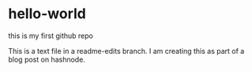# hello-world
 this is my first github repo

This is a text file in a readme-edits branch.
I am creating this as part of a blog post on hashnode.